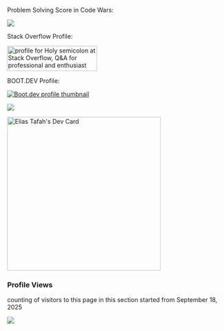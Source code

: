 Problem Solving Score in Code Wars:

 <a href="https://www.codewars.com/users/holy%20semicolon"><img src="https://www.codewars.com/users/holy%20semicolon/badges/large"></a>

 Stack Overflow Profile:
 
 <a href="https://stackoverflow.com/users/10669066/holy-semicolon"><img src="https://stackoverflow.com/users/flair/10669066.png?theme=dark" width="208" height="58" alt="profile for Holy semicolon at Stack Overflow, Q&amp;A for professional and enthusiast programmers" title="profile for Holy semicolon at Stack Overflow, Q&amp;A for professional and enthusiast programmers"></a>



BOOT.DEV Profile:
<p style="text-align: left;">
  <a href="https://www.boot.dev/u/holysemicolon">
    <img src="https://api.boot.dev/v1/users/public/bd96803e-d9f0-48a9-978f-0b86e6d1f02e/thumbnail" alt="Boot.dev profile thumbnail">
  </a>
</p>

![](https://komarev.com/ghpvc/?username=iltafah&color=green)

<a href="https://app.daily.dev/eliastafah"><img src="https://api.daily.dev/devcards/v2/SJPY7VSgwvEOAe3Up3sLu.png?type=default&r=gdf" width="356" alt="Elias Tafah's Dev Card"/></a>

### Profile Views
counting of visitors to this page in this section started from September 18, 2025

![](https://count.getloli.com/get/@iltafah.github.readme)
</br>

<!--![Duolingo Stats](https://duolingo-stats-card.vercel.app/api?id=689143651)-->
<!--![Duolingo Stats](https://duolingo-stats-card.vercel.app/api?id=689143651&sort=xp)-->
<!--<img src="https://duolingo-stats-card.vercel.app/api?username=Holy_Semicolon" alt="Duolingo Stats"/>
-->
